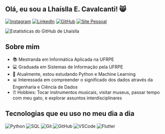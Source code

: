 ## Olá, eu sou a Lhaíslla E. Cavalcanti! 😸

[![Instagram](https://img.shields.io/badge/Instagram-E4405F?style=for-the-badge&logo=instagram&logoColor=white)](https://www.instagram.com/lhaisllacavalcanti/)
[![LinkedIn](https://img.shields.io/badge/LinkedIn-0077B5?style=for-the-badge&logo=linkedin&logoColor=white)](https://www.linkedin.com/in/lha%C3%ADslla-cavalcanti-11ab7714b/)
[![GitHub](https://img.shields.io/badge/GitHub-181717?style=for-the-badge&logo=github&logoColor=white)](https://github.com/lhaislla/)
[![Site Pessoal](https://img.shields.io/badge/Site%20Pessoal-000000?style=for-the-badge&logo=react&logoColor=white)](https://lhaislla.github.io/site-pessoal/)

<!-- <img width="280" align="right" alt="Foto de Perfil" src="https://lh3.googleusercontent.com/a/ACg8ocLQBzHSDSManOT8xsG7Yylm0aqt6F9aw2XyxCPbL8gh0wVRVqxV_A=s288-c-no"> -->

![Estatísticas do GitHub de Lhaíslla](https://github-readme-stats.vercel.app/api?username=lhaislla&show_icons=true&theme=radical)

## Sobre mim

- 📚 Mestranda em Informática Aplicada na UFRPE
- 💻 Graduada em Sistemas de Informação pela UFRPE
- 🌱 Atualmente, estou estudando Python e Machine Learning
- 📊 Interessada em compreender o significado dos dados através da Engenharia e Ciência de Dados
- ⏰ Hobbies: Tocar instrumentos musicais, visitar museus, passar tempo com meu gato, e explorar assuntos interdisciplinares

## Tecnologias que eu uso no meu dia a dia

<div style="display: inline-block">
  <img alt="Python" align="center" src="https://img.shields.io/badge/Python-14354C?style=for-the-badge&logo=python&logoColor=white">
  <img alt="SQL" align="center" src="https://img.shields.io/badge/SQL-4479A1?style=for-the-badge&logo=sql&logoColor=white">
  <img alt="Git" align="center" src="https://img.shields.io/badge/Git-F05032?style=for-the-badge&logo=git&logoColor=white">
  <img alt="GitHub" align="center" src="https://img.shields.io/badge/GitHub-181717?style=for-the-badge&logo=github&logoColor=white">
  <img alt="VSCode" align="center" src="https://img.shields.io/badge/VSCode-007ACC?style=for-the-badge&logo=visual-studio-code&logoColor=white">
  <img alt="Flutter" align="center" src="https://img.shields.io/badge/Flutter-02569B?style=for-the-badge&logo=flutter&logoColor=white">
</div>

<br>


